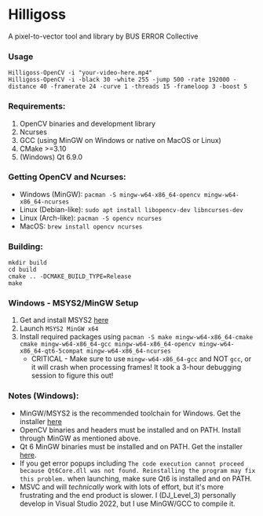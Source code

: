 # Hilligoss
A pixel-to-vector tool and library by BUS ERROR Collective

### Usage
```
Hilligoss-OpenCV -i "your-video-here.mp4"
Hilligoss-OpenCV -i -black 30 -white 255 -jump 500 -rate 192000 -distance 40 -framerate 24 -curve 1 -threads 15 -frameloop 3 -boost 5
```

### Requirements:
1. OpenCV binaries and development library
2. Ncurses
3. GCC (using MinGW on Windows or native on MacOS or Linux)
4. CMake >=3.10
5. (Windows) Qt 6.9.0

### Getting OpenCV and Ncurses:
- Windows (MinGW): `pacman -S mingw-w64-x86_64-opencv mingw-w64-x86_64-ncurses`
- Linux (Debian-like): `sudo apt install libopencv-dev libncurses-dev`
- Linux (Arch-like): `pacman -S opencv ncurses`
- MacOS: `brew install opencv ncurses`

### Building:
```
mkdir build
cd build
cmake .. -DCMAKE_BUILD_TYPE=Release
make
```

### Windows - MSYS2/MinGW Setup
1. Get and install MSYS2 [here](https://msys2.org)
2. Launch `MSYS2 MinGW x64`
3. Install required packages using `pacman -S make mingw-w64-x86_64-cmake cmake mingw-w64-x86_64-gcc mingw-w64-x86_64-opencv mingw-w64-x86_64-qt6-5compat mingw-w64-x86_64-ncurses`
    - CRITICAL - Make sure to use `mingw-w64-x86_64-gcc` and NOT `gcc`, or it will crash when processing frames! It took a 3-hour debugging session to figure this out!

### Notes (Windows):
- MinGW/MSYS2 is the recommended toolchain for Windows. Get the installer [here](https://www.msys2.org/)
- OpenCV binaries and headers must be installed and on PATH. Install through MinGW as mentioned above.
- Qt 6 MinGW binaries must be installed and on PATH. Get the installer [here](https://www.qt.io/download-qt-installer-oss).
- If you get error popups including  `The code execution cannot proceed because Qt6Core.dll was not found. Reinstalling the program may fix this problem.` when launching, make sure Qt6 is installed and on PATH. 
- MSVC and will *technically* work with lots of effort, but it's more frustrating and the end product is slower. I (DJ_Level_3) personally develop in Visual Studio 2022, but I use MinGW/GCC to compile it.
